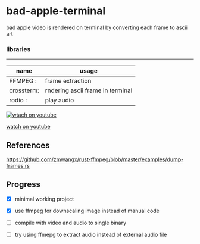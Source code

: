 # bad-apple-terminal
bad apple video is rendered on terminal by converting each frame to ascii art

### libraries
-------------------------------
| name     | usage       |
| ---------| ----------- |
|FFMPEG   :| frame extraction |
|crossterm:| rndering ascii frame in terminal|
|rodio    :| play audio|

[![wtach on youtube](https://img.youtube.com/vi/lTfW0bnWgkI/0.jpg)](https://www.youtube.com/watch?v=lTfW0bnWgkI)

[watch on youtube](https://www.youtube.com/watch?v=lTfW0bnWgkI)

## References
https://github.com/zmwangx/rust-ffmpeg/blob/master/examples/dump-frames.rs

## Progress
- [x] minimal working project
- [x] use ffmpeg for downscaling image instead of manual code
- [ ] compile with video and audio to single binary
- [ ] try using ffmepg to extract audio instead of external audio file

